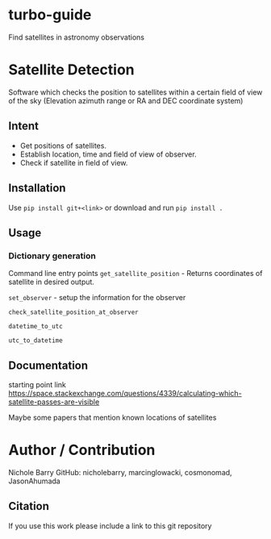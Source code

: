 <!-- Project README.md is not documentation. This should contain a high level description of your package. It is what GitHub will display on the front page of your repository. -->
# turbo-guide
Find satellites in astronomy observations

# Satellite Detection
Software which checks the position to satellites within a certain field of view of the sky (Elevation azimuth range or RA and DEC coordinate system) 

## Intent 
- Get positions of satellites.
- Establish location, time and field of view of observer.
- Check if satellite in field of view.

<!-- ## Files -->
<!-- Not necessary if all necessary files exist -->

## Installation
Use `pip install git+<link>` or download and run `pip install .`

## Usage

### Dictionary generation
Command line entry points
`get_satellite_position` - Returns coordinates of satellite in desired output.

`set_observer` - setup the information for the observer 

`check_satellite_position_at_observer` 

`datetime_to_utc`

`utc_to_datetime`

<!-- ### Plotting Utilities -->

## Documentation 
starting point link https://space.stackexchange.com/questions/4339/calculating-which-satellite-passes-are-visible

Maybe some papers that mention known locations of satellites

# Author / Contribution
Nichole Barry GitHub: nicholebarry, marcinglowacki, cosmonomad, JasonAhumada

## Citation
If you use this work please include a link to this git repository